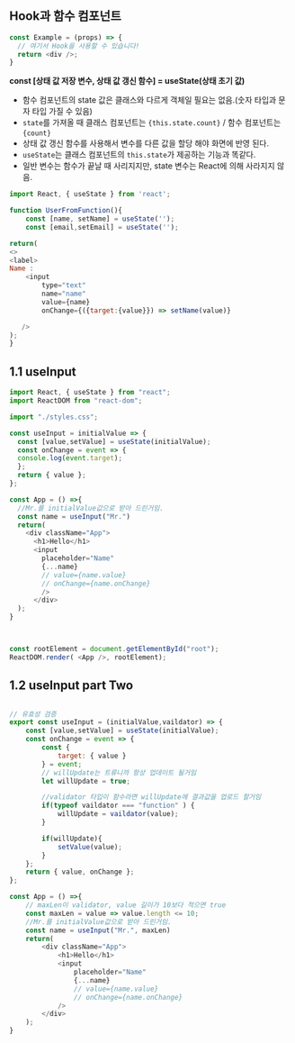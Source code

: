## Hook과 함수 컴포넌트 

```javascript
const Example = (props) => {
  // 여기서 Hook을 사용할 수 있습니다!
  return <div />;
}
```

**const [상태 값 저장 변수, 상태 값 갱신 함수] = useState(상태 초기 값)**

 - 함수 컴포넌트의 state 값은 클래스와 다르게 객체일 필요는 없음.(숫자 타입과 문자 타입 가질 수 있음)
 - `state`를 가져올 때 클래스 컴포넌트는 `{this.state.count}` /  함수 컴포넌트는 `{count}`
 - 상태 값 갱신 함수를 사용해서 변수를 다른 값을 할당 해야 화면에 반영 된다.<br>
 - `useState`는 클래스 컴포넌트의 `this.state`가 제공하는 기능과 똑같다.<br>
 - 일반 변수는 함수가 끝날 때 사리지지만, state 변수는 React에 의해 사라지지 않음.


```javascript
import React, { useState } from 'react';

function UserFromFunction(){
    const [name, setName] = useState('');
    const [email,setEmail] = useState('');

return(
<>
<label>
Name :
    <input 
        type="text"
        name="name"
        value={name}
        onChange={({target:{value}}) => setName(value)}

   />
);
}
```

## 1.1 useInput

```javascript
import React, { useState } from "react";
import ReactDOM from "react-dom";

import "./styles.css";

const useInput = initialValue => {
  const [value,setValue] = useState(initialValue);
  const onChange = event => {
  console.log(event.target);
  };
  return { value };
};

const App = () =>{
  //Mr.를 initialValue값으로 받아 드린거임. 
  const name = useInput("Mr.")
  return(
    <div className="App">
      <h1>Hello</h1>
      <input 
        placeholder="Name" 
        {...name}
        // value={name.value}
        // onChange={name.onChange}
        />
      </div>
  );
}



const rootElement = document.getElementById("root");
ReactDOM.render( <App />, rootElement);

```

## 1.2 useInput part Two

```javascript

// 유효성 검증
export const useInput = (initialValue,vaildator) => {
    const [value,setValue] = useState(initialValue);
    const onChange = event => {
        const {
            target: { value }
        } = event;
        // willUpdate는 트류니까 항상 업데이트 될거임 
        let willUpdate = true;

        //validator 타입이 함수라면 willUpdate에 결과값을 업로드 할거임
        if(typeof vaildator === "function" ) {
            willUpdate = vaildator(value);
        }

        if(willUpdate){
            setValue(value);
        }
    };
    return { value, onChange };
};

const App = () =>{
    // maxLen이 validator, value 길이가 10보다 적으면 true
    const maxLen = value => value.length <= 10;
    //Mr.를 initialValue값으로 받아 드린거임. 
    const name = useInput("Mr.", maxLen)
    return(
        <div className="App">
            <h1>Hello</h1>
            <input
                placeholder="Name"
                {...name}
                // value={name.value}
                // onChange={name.onChange}
            />
        </div>
    );
}

```
